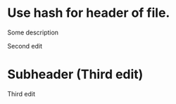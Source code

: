 # Use hash for header of file.

Some description

Second edit

# Subheader (Third edit)

Third edit
